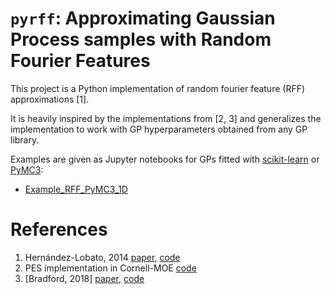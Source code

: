 # `pyrff`: Approximating Gaussian Process samples with Random Fourier Features
This project is a Python implementation of random fourier feature (RFF) approximations [1].

It is heavily inspired by the implementations from [2, 3] and generalizes the implementation to work with GP hyperparameters obtained from any GP library.

Examples are given as Jupyter notebooks for GPs fitted with [scikit-learn](https://scikit-learn.org/stable/modules/generated/sklearn.gaussian_process.GaussianProcessRegressor.html) or [PyMC3](https://github.com/pymc-devs/pymc3):
+ [Example_RFF_PyMC3_1D](https://github.com/michaelosthege/pyrff/blob/master/notebooks/Example_RFF_PyMC3_1D.ipynb)

# References
1. Hernández-Lobato, 2014 [paper](https://arxiv.org/abs/1511.05467), [code](https://bitbucket.org/jmh233/codepesnips2014/src/master/sourceFiles/sampleMinimum.m)
2. PES implementation in Cornell-MOE [code](https://github.com/wujian16/Cornell-MOE/blob/master/pes/PES/sample_minimum.py)
3. [Bradford, 2018] [paper](https://link.springer.com/article/10.1007/s10898-018-0609-2/), [code](https://github.com/Eric-Bradford/TS-EMO/blob/master/TSEMO_V3.m#L495)
